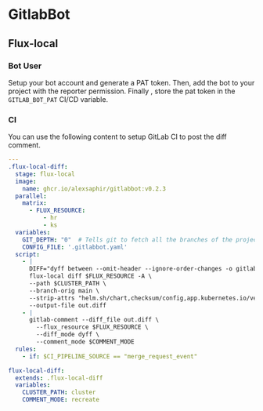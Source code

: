 # GitlabBot

## Flux-local

### Bot User

Setup your bot account and generate a PAT token.
Then, add the bot to your project with the reporter permission.
Finally , store the pat token in the `GITLAB_BOT_PAT` CI/CD variable.


### CI
You can use the following content to setup GitLab CI to post the diff comment.
```yaml
---
.flux-local-diff:
  stage: flux-local
  image:
    name: ghcr.io/alexsaphir/gitlabbot:v0.2.3
  parallel:
    matrix:
      - FLUX_RESOURCE:
          - hr
          - ks
  variables:
    GIT_DEPTH: "0"  # Tells git to fetch all the branches of the project, required by the analysis task
    CONFIG_FILE: '.gitlabbot.yaml'
  script:
    - |
      DIFF="dyff between --omit-header --ignore-order-changes -o gitlab" \
      flux-local diff $FLUX_RESOURCE -A \
      --path $CLUSTER_PATH \
      --branch-orig main \
      --strip-attrs "helm.sh/chart,checksum/config,app.kubernetes.io/version,chart" \
      --output-file out.diff
    - |
      gitlab-comment --diff_file out.diff \
        --flux_resource $FLUX_RESOURCE \
        --diff_mode dyff \
        --comment_mode $COMMENT_MODE
  rules:
    - if: $CI_PIPELINE_SOURCE == "merge_request_event"

flux-local-diff:
  extends: .flux-local-diff
  variables:
    CLUSTER_PATH: cluster
    COMMENT_MODE: recreate
```